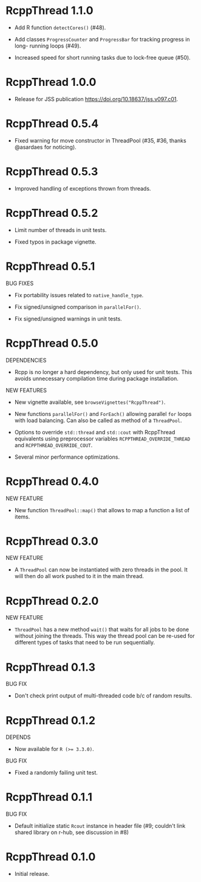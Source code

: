 # RcppThread 1.1.0

* Add R function `detectCores()` (#48).

* Add classes `ProgressCounter` and `ProgressBar` for tracking progress in long-
  running loops (#49).

* Increased speed for short running tasks due to lock-free queue (#50).


# RcppThread 1.0.0

* Release for JSS publication https://doi.org/10.18637/jss.v097.c01.


# RcppThread 0.5.4

* Fixed warning for move constructor in ThreadPool (#35, #36, thanks @asardaes 
  for noticing).


# RcppThread 0.5.3

* Improved handling of exceptions thrown from threads.


# RcppThread 0.5.2

* Limit number of threads in unit tests.

* Fixed typos in package vignette.


# RcppThread 0.5.1

BUG FIXES

* Fix portability issues related to `native_handle_type`.

* Fix signed/unsigned comparison in `parallelFor()`.

* Fix signed/unsigned warnings in unit tests.


# RcppThread 0.5.0

DEPENDENCIES

* Rcpp is no longer a hard dependency, but only used for unit tests. This avoids unnecessary compilation time during package installation. 

NEW FEATURES

* New vignette available, see `browseVignettes("RcppThread")`.

* New functions `parallelFor()` and `ForEach()` allowing parallel `for` loops 
  with load balancing. Can also be called as method of a `ThreadPool`.

* Options to override `std::thread` and `std::cout` with RcppThread equivalents 
  using preprocessor variables `RCPPTHREAD_OVERRIDE_THREAD` and 
  `RCPPTHREAD_OVERRIDE_COUT`.
  
* Several minor performance optimizations.


# RcppThread 0.4.0

NEW FEATURE

* New function `ThreadPool::map()` that allows to map a function a list of items.


# RcppThread 0.3.0

NEW FEATURE

* A `ThreadPool` can now be instantiated with zero threads in the pool. It
  will then do all work pushed to it in the main thread.


# RcppThread 0.2.0

NEW FEATURE

* `ThreadPool` has a new method `wait()` that waits for all jobs to be done 
  without joining the threads. This way the thread pool can be re-used for 
  different types of tasks that need to be run sequentially.


# RcppThread 0.1.3

BUG FIX

* Don't check print output of multi-threaded code b/c of random results.


# RcppThread 0.1.2

DEPENDS

* Now available for `R (>= 3.3.0)`.

BUG FIX

* Fixed a randomly failing unit test.


# RcppThread 0.1.1

BUG FIX

* Default initialize static `Rcout` instance in header file (#9; couldn't link
  shared library on r-hub, see discussion in #8) 


# RcppThread 0.1.0

* Initial release.
